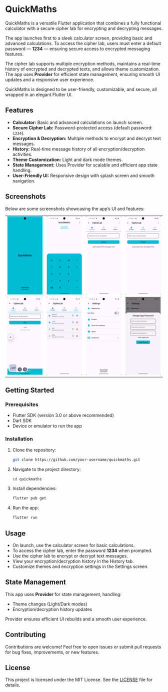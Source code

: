 # QuickMaths

QuickMaths is a versatile Flutter application that combines a fully functional calculator with a secure cipher lab for encrypting and decrypting messages.

The app launches first to a sleek calculator screen, providing basic and advanced calculations. To access the cipher lab, users must enter a default password — **1234** — ensuring secure access to encrypted messaging features.

The cipher lab supports multiple encryption methods, maintains a real-time history of encrypted and decrypted texts, and allows theme customization. The app uses **Provider** for efficient state management, ensuring smooth UI updates and a responsive user experience.

QuickMaths is designed to be user-friendly, customizable, and secure, all wrapped in an elegant Flutter UI.

## Features

- **Calculator:** Basic and advanced calculations on launch screen.
- **Secure Cipher Lab:** Password-protected access (default password: `1234`).
- **Encryption & Decryption:** Multiple methods to encrypt and decrypt text messages.
- **History:** Real-time message history of all encryption/decryption activities.
- **Theme Customization:** Light and dark mode themes.
- **State Management:** Uses Provider for scalable and efficient app state handling.
- **User-Friendly UI:** Responsive design with splash screen and smooth navigation.

## Screenshots

Below are some screenshots showcasing the app’s UI and features:

<table>
  <tr>
    <td><img src="Screenshots/S1.png" alt="Screenshot 1" width="300"></td>
    <td><img src="Screenshots/S2.png" alt="Screenshot 2" width="300"></td>
    <td><img src="Screenshots/S3.png" alt="Screenshot 3" width="300"></td>
    <td><img src="Screenshots/S4.png" alt="Screenshot 4" width="300"></td>
  </tr>
  <tr>
    <td><img src="Screenshots/S5.png" alt="Screenshot 5" width="300"></td>
    <td><img src="Screenshots/S6.png" alt="Screenshot 6" width="300"></td>
    <td><img src="Screenshots/S7.png" alt="Screenshot 7" width="300"></td>
    <td><img src="Screenshots/S8.png" alt="Screenshot 8" width="300"></td>
  </tr>
</table>

## Getting Started

### Prerequisites

- Flutter SDK (version 3.0 or above recommended)
- Dart SDK
- Device or emulator to run the app

### Installation

1. Clone the repository:

    ```bash
    git clone https://github.com/your-username/quickmaths.git
    ```

2. Navigate to the project directory:

    ```bash
    cd quickmaths
    ```

3. Install dependencies:

    ```bash
    flutter pub get
    ```

4. Run the app:

    ```bash
    flutter run
    ```

## Usage

- On launch, use the calculator screen for basic calculations.
- To access the cipher lab, enter the password **1234** when prompted.
- Use the cipher lab to encrypt or decrypt text messages.
- View your encryption/decryption history in the History tab.
- Customize themes and encryption settings in the Settings screen.

## State Management

This app uses **Provider** for state management, handling:

- Theme changes (Light/Dark modes)
- Encryption/decryption history updates
  

Provider ensures efficient UI rebuilds and a smooth user experience.

## Contributing

Contributions are welcome! Feel free to open issues or submit pull requests for bug fixes, improvements, or new features.

## License

This project is licensed under the MIT License. See the [LICENSE](LICENSE) file for details.
